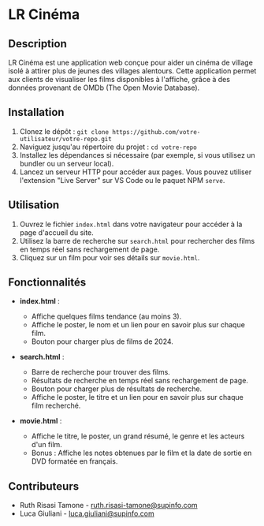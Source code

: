 # LR Cinéma

## Description
LR Cinéma est une application web conçue pour aider un cinéma de village isolé à attirer plus de jeunes des villages alentours. Cette application permet aux clients de visualiser les films disponibles à l'affiche, grâce à des données provenant de OMDb (The Open Movie Database).

## Installation
1. Clonez le dépôt : `git clone https://github.com/votre-utilisateur/votre-repo.git`
2. Naviguez jusqu'au répertoire du projet : `cd votre-repo`
3. Installez les dépendances si nécessaire (par exemple, si vous utilisez un bundler ou un serveur local).
4. Lancez un serveur HTTP pour accéder aux pages. Vous pouvez utiliser l'extension "Live Server" sur VS Code ou le paquet NPM `serve`.

## Utilisation
1. Ouvrez le fichier `index.html` dans votre navigateur pour accéder à la page d'accueil du site.
2. Utilisez la barre de recherche sur `search.html` pour rechercher des films en temps réel sans rechargement de page.
3. Cliquez sur un film pour voir ses détails sur `movie.html`.

## Fonctionnalités
- **index.html** :
  - Affiche quelques films tendance (au moins 3).
  - Affiche le poster, le nom et un lien pour en savoir plus sur chaque film.
  - Bouton pour charger plus de films de 2024.

- **search.html** :
  - Barre de recherche pour trouver des films.
  - Résultats de recherche en temps réel sans rechargement de page.
  - Bouton pour charger plus de résultats de recherche.
  - Affiche le poster, le titre et un lien pour en savoir plus sur chaque film recherché.

- **movie.html** :
  - Affiche le titre, le poster, un grand résumé, le genre et les acteurs d'un film.
  - Bonus : Affiche les notes obtenues par le film et la date de sortie en DVD formatée en français.

## Contributeurs
- Ruth Risasi Tamone - [ruth.risasi-tamone@supinfo.com](mailto:ruth.risasi-tamone@supinfo.com)
- Luca Giuliani - [luca.giuliani@supinfo.com](mailto:luca.giuliani@supinfo.com)

